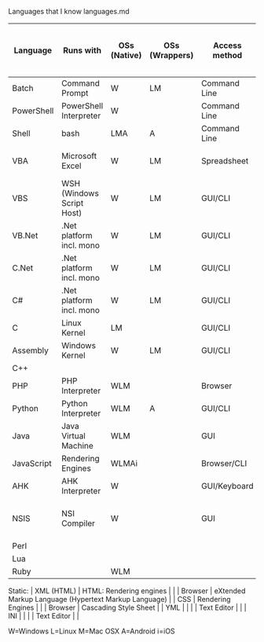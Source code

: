 Languages that I know
languages.md

|  Language  |         Runs with         | OSs (Native) | OSs (Wrappers) | Access method | Full name                                            | Type (procedural, imperative, OOP, functional) |
|------------|---------------------------|--------------|----------------|---------------|------------------------------------------------------|------------------------------------------------|
| Batch      | Command Prompt            | W            | LM             | Command Line  | Windows Batch                                        |
| PowerShell | PowerShell Interpreter    | W            |                | Command Line  |                                                      |
| Shell      | bash                      | LMA          | A              | Command Line  |                                                      |
| VBA        | Microsoft Excel           | W            | LM             | Spreadsheet   | Visual Basic for Applications                        |
| VBS        | WSH (Windows Script Host) | W            | LM             | GUI/CLI       | Visual Basic Script                                  |
| VB.Net     | .Net platform incl. mono  | W            | LM             | GUI/CLI       | Visual Basic .Net                                    |
| C.Net      | .Net platform incl. mono  | W            | LM             | GUI/CLI       | Visual C .Net                                        |
| C#         | .Net platform incl. mono  | W            | LM             | GUI/CLI       | Visual C Sharp .Net                                  |
| C          | Linux Kernel              | LM           |                | GUI/CLI       |                                                      |
| Assembly   | Windows Kernel            | W            | LM             | GUI/CLI       |                                                      |
| C++        |                           |              |                |               | C Plus Plus                                          |
| PHP        | PHP Interpreter           | WLM          |                | Browser       |                                                      |
| Python     | Python Interpreter        | WLM          | A              | GUI/CLI       |                                                      |
| Java       | Java Virtual Machine      | WLM          |                | GUI           |                                                      |
| JavaScript | Rendering Engines         | WLMAi        |                | Browser/CLI   |                                                      |
| AHK        | AHK Interpreter           | W            |                | GUI/Keyboard  | AutoHotkey                                           |
| NSIS       | NSI Compiler              | W            |                | GUI           | Nullsoft Scriptable Install System                   |
| Perl       |                           |              |                |               |                                                      |
| Lua        |                           |              |                |               |                                                      |
| Ruby       |                           | WLM          |                |               |                                                      |

Static:
| XML (HTML) | HTML: Rendering engines   |              |                | Browser       | eXtended Markup Language (Hypertext Markup Language) |
| CSS        | Rendering Engines         |              |                | Browser       | Cascading Style Sheet                                |
| YML        |                           |              |                | Text Editor   |                                                      |
| INI        |                           |              |                | Text Editor   |                                                      |

W=Windows
L=Linux
M=Mac OSX
A=Android
i=iOS